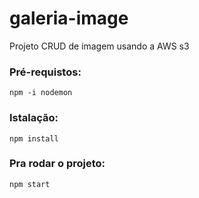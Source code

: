 # galeria-image
Projeto CRUD de imagem usando a AWS s3

### Pré-requistos:
`npm -i nodemon`

### Istalação:
`npm install`

### Pra rodar o projeto:
`npm start`